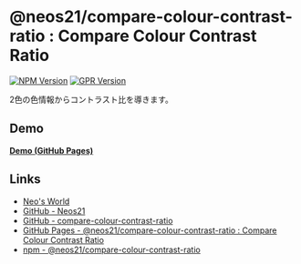 # @neos21/compare-colour-contrast-ratio : Compare Colour Contrast Ratio

[![NPM Version](https://img.shields.io/npm/v/@neos21/compare-colour-contrast-ratio.svg)](https://www.npmjs.com/package/@neos21/compare-colour-contrast-ratio) [![GPR Version](https://img.shields.io/github/package-json/v/neos21/compare-colour-contrast-ratio?label=github)](https://github.com/Neos21/compare-colour-contrast-ratio/packages/327440)

2色の色情報からコントラスト比を導きます。


## Demo

__[Demo (GitHub Pages)](https://neos21.github.io/compare-colour-contrast-ratio/)__


## Links

- [Neo's World](https://neos21.net/)
- [GitHub - Neos21](https://github.com/Neos21/)
- [GitHub - compare-colour-contrast-ratio](https://github.com/Neos21/compare-colour-contrast-ratio)
- [GitHub Pages - @neos21/compare-colour-contrast-ratio : Compare Colour Contrast Ratio](https://neos21.github.io/compare-colour-contrast-ratio/)
- [npm - @neos21/compare-colour-contrast-ratio](https://www.npmjs.com/package/@neos21/compare-colour-contrast-ratio)
